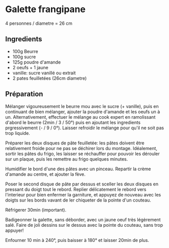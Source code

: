 # Galette frangipane

4 personnes / diametre = 26 cm 

## Ingredients

- 100g Beurre
- 100g sucre
- 125g poudre d'amande
- 2 oeufs + 1 jaune
- vanille: sucre vanillé ou extrait
- 2 pates feuilletées (26cm diametre)

## Préparation

Mélanger vigoureusement le beurre mou avec le sucre (+ vanille), puis en continuant de bien mélanger, ajouter la poudre d'amande et les oeufs un à un.
Alternativement, effectuer le mélange au cook expert en ramolissant d'abord le beurre (2min / 3 / 50°) puis en ajoutant les ingredients prgressivement (- / 9 / 0°).
Laisser refroidir le mélange pour qu'il ne soit pas trop liquide.

Préparer les deux disques de pâte feuilletée: les pâtes doivent être relativement froide pour ne pas se déchirer lors du montage. 
Idéalement, sortir les pâtes du frigo, les laisser se réchauffer pour pouvoir les dérouler sur un plaque, puis les remettre au frigo quelques minutes.

Humidifier le bord d'une des pâtes avec un pinceau. 
Repartir la crème d'amande au centre, et ajouter la fève.

Poser le second disque de pâte par dessus et sceller les deux disques en pressant du doigt tout le rebord.
Replier délicatement le rebord vers l'interieur pour bien enfermer la garniture, et appuyez de nouveau avec les doigts sur les bords vavant de ler chiqueter de la pointe d'un couteau. 

Réfrigerer 30min (important).

Badigeonner la galette, sans déborder, avec un jaune oeuf très légèrement salé.
Faire de joli dessins sur le dessus avec la pointe du couteau, sans trop appuyer!

Enfourner 10 min à 240°, puis baisser à 180° et laisser 20min de plus.
